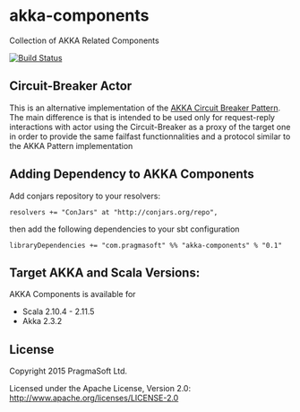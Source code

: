 # akka-components
Collection of AKKA Related Components

[![Build Status](https://api.travis-ci.org/galarragas/akka-components.png)](http://travis-ci.org/galarragas/akka-components)

## Circuit-Breaker Actor

This is an alternative implementation of the [AKKA Circuit Breaker Pattern](http://doc.akka.io/docs/akka/snapshot/common/circuitbreaker.html). 
The main difference is that is intended to be used only for request-reply interactions with actor using the Circuit-Breaker as a proxy of the target one
in order to provide the same failfast functionnalities and a protocol similar to the AKKA Pattern implementation 

## Adding Dependency to AKKA Components

Add conjars repository to your resolvers:

```
resolvers += "ConJars" at "http://conjars.org/repo",
```

then add the following dependencies to your sbt configuration

```
libraryDependencies += "com.pragmasoft" %% "akka-components" % "0.1"
```

## Target AKKA and Scala Versions:

AKKA Components is available for

- Scala 2.10.4 - 2.11.5
- Akka 2.3.2



## License

Copyright 2015 PragmaSoft Ltd.

Licensed under the Apache License, Version 2.0: http://www.apache.org/licenses/LICENSE-2.0